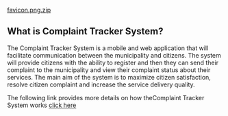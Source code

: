 [favicon.png.zip](https://github.com/Tshianeo28/COS730/files/4743249/favicon.png.zip)

## What is Complaint Tracker System?

The Complaint Tracker System is a mobile and web application that will facilitate communication between
the municipality and citizens. The system will provide citizens with the ability to register and then they can
send their complaint to the municipality and view their complaint status about their services. The main aim
of the system is to maximize citizen satisfaction, resolve citizen complaint and increase the service delivery
quality. 

The following link provides more details on how theComplaint Tracker System works [click here](https://drive.google.com/file/d/0B8nGH8-WBYjCaGVZZFpubjJZTkk/view?usp=sharing)
